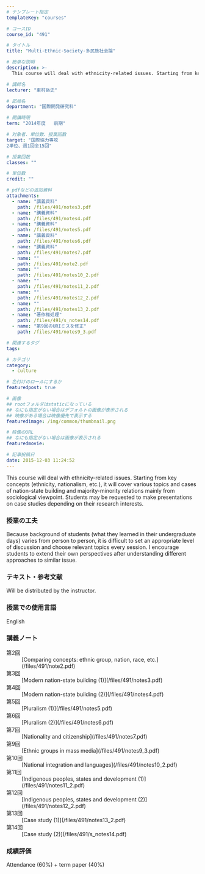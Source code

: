 ```yaml
---
# テンプレート指定
templateKey: "courses"

# コースID
course_id: "491"

# タイトル
title: "Multi-Ethnic-Society-多民族社会論"

# 簡単な説明
description: >-
  This course will deal with ethnicity-related issues. Starting from key concepts (ethnicity, national...

# 講師名
lecturer: "東村岳史"

# 部局名
department: "国際開発研究科"

# 開講時限
term: "2014年度	前期"

# 対象者、単位数、授業回数
target: "国際協力専攻
2単位、週1回全15回"

# 授業回数
classes: ""

# 単位数
credit: ""

# pdfなどの追加資料
attachments: 
  - name: "講義資料" 
    path: /files/491/notes3.pdf
  - name: "講義資料" 
    path: /files/491/notes4.pdf
  - name: "講義資料" 
    path: /files/491/notes5.pdf
  - name: "講義資料" 
    path: /files/491/notes6.pdf
  - name: "講義資料" 
    path: /files/491/notes7.pdf
  - name: "" 
    path: /files/491/note2.pdf
  - name: "" 
    path: /files/491/notes10_2.pdf
  - name: "" 
    path: /files/491/notes11_2.pdf
  - name: "" 
    path: /files/491/notes12_2.pdf
  - name: "" 
    path: /files/491/notes13_2.pdf
  - name: "著作権処理" 
    path: /files/491/s_notes14.pdf
  - name: "第9回のURIミスを修正" 
    path: /files/491/notes9_3.pdf

# 関連するタグ
tags:

# カテゴリ
category:
  - culture

# 色付けのロールにするか
featuredpost: true

# 画像
## rootフォルダはstaticになっている
## なにも指定がない場合はデフォルトの画像が表示される
## 映像がある場合は映像優先で表示する
featuredimage: /img/common/thumbnail.png

# 映像のURL
## なにも指定がない場合は画像が表示される
featuredmovie: 

# 記事投稿日
date: 2015-12-03 11:24:52
---
```


This course will deal with ethnicity-related issues. Starting from key concepts (ethnicity, nationalism, etc.), it will cover various topics and cases of nation-state building and majority-minority relations mainly from sociological viewpoint. Students may be requested to make presentations on case studies depending on their research interests.


### 授業の工夫

Because background of students (what they learned in their undergraduate days) varies from person to person, it is difficult to set an appropriate level of discussion and choose relevant topics every session. I encourage students to extend their own perspectives after understanding different approaches to similar issue.





### テキスト・参考文献

Will be distributed by the instructor.

### 授業での使用言語

English





### 講義ノート

<dl>
<dt>
第2回
</dt>

<dd>
[Comparing concepts: ethnic group, nation, race, etc.](/files/491/note2.pdf) 
</dd>

<dt>
第3回
</dt>

<dd>
[Modern nation-state building (1)](/files/491/notes3.pdf) 
</dd>

<dt>
第4回
</dt>

<dd>
[Modern nation-state building (2)](/files/491/notes4.pdf) 
</dd>

<dt>
第5回
</dt>

<dd>
[Pluralism (1)](/files/491/notes5.pdf) 
</dd>

<dt>
第6回
</dt>

<dd>
[Pluralism (2)](/files/491/notes6.pdf) 
</dd>

<dt>
第7回
</dt>

<dd>
[Nationality and citizenship](/files/491/notes7.pdf) 
</dd>

<dt>
第9回
</dt>

<dd>
[Ethnic groups in mass media](/files/491/notes9_3.pdf) 
</dd>

<dt>
第10回
</dt>

<dd>
[National integration and languages](/files/491/notes10_2.pdf) 
</dd>

<dt>
第11回
</dt>

<dd>
[Indigenous peoples, states and development (1)](/files/491/notes11_2.pdf) 
</dd>

<dt>
第12回
</dt>

<dd>
[Indigenous peoples, states and development (2)](/files/491/notes12_2.pdf) 
</dd>

<dt>
第13回
</dt>

<dd>
[Case study (1)](/files/491/notes13_2.pdf) 
</dd>

<dt>
第14回
</dt>

<dd>
[Case study (2)](/files/491/s_notes14.pdf) 
</dd>
</dl>





### 成績評価

Attendance (60%) + term paper (40%)


